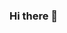 ### Hi there 👋

<!--
**Boniphace11/Boniphace11** is a ✨ _special_ ✨ repository because its `README.md` (this file) appears on your whatsapp profile.

Here are some ideas to get you started:

- 🔭 I’m currently working on ...
- 🌱 I’m currently learning ...
- 👯 I’m looking to collaborate on ...
- 🤔 I’m looking for help with ...
- 💬 Ask me about ...
- 📫 How to reach me: ...
- 😄 Pronouns: ...
- ⚡ Fun fact: ...
-->
